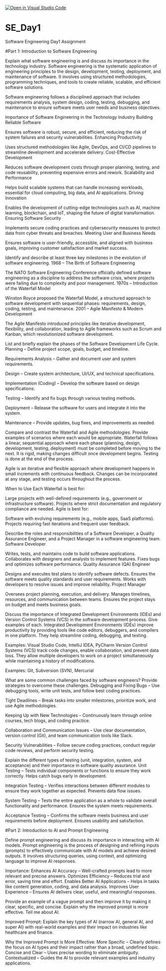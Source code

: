 [![Open in Visual Studio Code](https://classroom.github.com/assets/open-in-vscode-2e0aaae1b6195c2367325f4f02e2d04e9abb55f0b24a779b69b11b9e10269abc.svg)](https://classroom.github.com/online_ide?assignment_repo_id=18388884&assignment_repo_type=AssignmentRepo)
# SE_Day1
Software Engineering Day1 Assignment

#Part 1: Introduction to Software Engineering

Explain what software engineering is and discuss its importance in the technology industry.
Software engineering is the systematic application of engineering principles to the design, development, testing, deployment, and maintenance of software. It involves using structured methodologies, programming techniques, and tools to create reliable, scalable, and efficient software solutions.

Software engineering follows a disciplined approach that includes requirements analysis, system design, coding, testing, debugging, and maintenance to ensure software meets user needs and business objectives.

Importance of Software Engineering in the Technology Industry
Building Reliable Software

Ensures software is robust, secure, and efficient, reducing the risk of system failures and security vulnerabilities.
Enhancing Productivity

Uses structured methodologies like Agile, DevOps, and CI/CD pipelines to streamline development and accelerate delivery.
Cost-Effective Development

Reduces software development costs through proper planning, testing, and code reusability, preventing expensive errors and rework.
Scalability and Performance

Helps build scalable systems that can handle increasing workloads, essential for cloud computing, big data, and AI applications.
Driving Innovation

Enables the development of cutting-edge technologies such as AI, machine learning, blockchain, and IoT, shaping the future of digital transformation.
Ensuring Software Security

Implements secure coding practices and cybersecurity measures to protect data from cyber threats and breaches.
Meeting User and Business Needs

Ensures software is user-friendly, accessible, and aligned with business goals, improving customer satisfaction and market success.


Identify and describe at least three key milestones in the evolution of software engineering.
1968 – The Birth of Software Engineering

The NATO Software Engineering Conference officially defined software engineering as a discipline to address the software crisis, where projects were failing due to complexity and poor management.
1970s – Introduction of the Waterfall Model

Winston Royce proposed the Waterfall Model, a structured approach to software development with sequential phases: requirements, design, coding, testing, and maintenance.
2001 – Agile Manifesto & Modern Development

The Agile Manifesto introduced principles like iterative development, flexibility, and collaboration, leading to Agile frameworks such as Scrum and Kanban, which revolutionized software development.


List and briefly explain the phases of the Software Development Life Cycle.
Planning – Define project scope, goals, budget, and timeline.

Requirements Analysis – Gather and document user and system requirements.

Design – Create system architecture, UI/UX, and technical specifications.

Implementation (Coding) – Develop the software based on design specifications.

Testing – Identify and fix bugs through various testing methods.

Deployment – Release the software for users and integrate it into the system.

Maintenance – Provide updates, bug fixes, and improvements as needed.

Compare and contrast the Waterfall and Agile methodologies. Provide examples of scenarios where each would be appropriate.
Waterfall follows a linear, sequential approach where each phase (planning, design, development, testing, deployment) must be completed before moving to the next. It is rigid, making changes difficult once development begins. Testing is done at the end of the process.

Agile is an iterative and flexible approach where development happens in small increments with continuous feedback. Changes can be incorporated at any stage, and testing occurs throughout the process.

When to Use Each
Waterfall is best for:

Large projects with well-defined requirements (e.g., government or infrastructure software).
Projects where strict documentation and regulatory compliance are needed.
Agile is best for:

Software with evolving requirements (e.g., mobile apps, SaaS platforms).
Projects requiring fast iterations and frequent user feedback.


Describe the roles and responsibilities of a Software Developer, a Quality Assurance Engineer, and a Project Manager in a software engineering team.
Software Developer

Writes, tests, and maintains code to build software applications.
Collaborates with designers and analysts to implement features.
Fixes bugs and optimizes software performance.
Quality Assurance (QA) Engineer

Designs and executes test plans to identify software defects.
Ensures the software meets quality standards and user requirements.
Works with developers to resolve issues and improve reliability.
Project Manager

Oversees project planning, execution, and delivery.
Manages timelines, resources, and communication between teams.
Ensures the project stays on budget and meets business goals.

Discuss the importance of Integrated Development Environments (IDEs) and Version Control Systems (VCS) in the software development process. Give examples of each.
Integrated Development Environments (IDEs) improve productivity by providing tools like code editors, debuggers, and compilers in one platform. They help streamline coding, debugging, and testing.

Examples: Visual Studio Code, IntelliJ IDEA, PyCharm
Version Control Systems (VCS) track code changes, enable collaboration, and prevent data loss. They allow multiple developers to work on a project simultaneously while maintaining a history of modifications.

Examples: Git, Subversion (SVN), Mercurial

What are some common challenges faced by software engineers? Provide strategies to overcome these challenges.
Debugging and Fixing Bugs – Use debugging tools, write unit tests, and follow best coding practices.

Tight Deadlines – Break tasks into smaller milestones, prioritize work, and use Agile methodologies.

Keeping Up with New Technologies – Continuously learn through online courses, tech blogs, and coding practice.

Collaboration and Communication Issues – Use clear documentation, version control (Git), and team communication tools like Slack.

Security Vulnerabilities – Follow secure coding practices, conduct regular code reviews, and perform security testing.

Explain the different types of testing (unit, integration, system, and acceptance) and their importance in software quality assurance.
Unit Testing – Tests individual components or functions to ensure they work correctly. Helps catch bugs early in development.

Integration Testing – Verifies interactions between different modules to ensure they work together as expected. Prevents data flow issues.

System Testing – Tests the entire application as a whole to validate overall functionality and performance. Ensures the system meets requirements.

Acceptance Testing – Confirms the software meets business and user requirements before deployment. Ensures usability and satisfaction.

#Part 2: Introduction to AI and Prompt Engineering


Define prompt engineering and discuss its importance in interacting with AI models.
Prompt engineering is the process of designing and refining inputs (prompts) to effectively communicate with AI models and achieve desired outputs. It involves structuring queries, using context, and optimizing language to improve AI responses.

Importance:
Enhances AI Accuracy – Well-crafted prompts lead to more relevant and precise answers.
Optimizes Efficiency – Reduces trial and error, saving time and effort.
Enables Better AI Applications – Helps in tasks like content generation, coding, and data analysis.
Improves User Experience – Ensures AI delivers clear, useful, and meaningful responses.

Provide an example of a vague prompt and then improve it by making it clear, specific, and concise. Explain why the improved prompt is more effective.
Tell me about AI.

Improved Prompt:
Explain the key types of AI (narrow AI, general AI, and super AI) with real-world examples and their impact on industries like healthcare and finance.

Why the Improved Prompt is More Effective:
More Specific – Clearly defines the focus on AI types and their impact rather than a broad, undefined topic.
Concise and Clear – Uses precise wording to eliminate ambiguity.
Contextualized – Guides the AI to provide relevant examples and industry applications.
